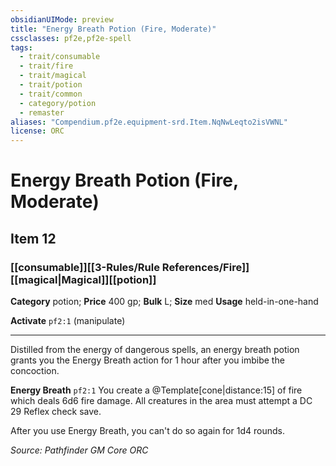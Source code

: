 ```yaml
---
obsidianUIMode: preview
title: "Energy Breath Potion (Fire, Moderate)"
cssclasses: pf2e,pf2e-spell
tags:
  - trait/consumable
  - trait/fire
  - trait/magical
  - trait/potion
  - trait/common
  - category/potion
  - remaster
aliases: "Compendium.pf2e.equipment-srd.Item.NqNwLeqto2isVWNL"
license: ORC
---
```

# Energy Breath Potion (Fire, Moderate)
## Item 12
### [[consumable]][[3-Rules/Rule References/Fire]][[magical|Magical]][[potion]]

**Category** potion; 
**Price** 400 gp; 
**Bulk** L; **Size** med
**Usage** held-in-one-hand

**Activate** `pf2:1` (manipulate)

* * *

Distilled from the energy of dangerous spells, an energy breath potion grants you the Energy Breath action for 1 hour after you imbibe the concoction.

**Energy Breath** `pf2:1` You create a @Template\[cone|distance:15\] of fire which deals 6d6 fire damage. All creatures in the area must attempt a DC 29 Reflex check save.

After you use Energy Breath, you can't do so again for 1d4 rounds.

*Source: Pathfinder GM Core*
*ORC*